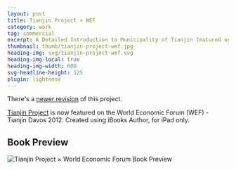 ```yaml
---
layout: post
title: Tianjin Project × WEF
category: work
tag: commercial
excerpt: A Detailed Introduction to Municipality of Tianjin featured on the World Economic Forum
thumbnail: thumb/tianjin-project-wef.jpg
heading-img: svg/tianjin-project-wef.svg
heading-img-local: true
heading-img-width: 600
svg-headline-height: 125
plugin: lightense
---
```


<p class="note">There's a <a href="/work/tianjin-project-revision/">newer revision</a> of this project.</p>

<p><a href="/work/tianjin-project/">Tianjin Project</a> is now featured on the World Economic Forum (WEF) - Tianjin Davos 2012. Created using iBooks Author, for iPad only.</p>

<h2>Book Preview</h2>
<p><img class="no-enlarge" src="{{ site.file }}/tianjin-project-wef-preview-merged.jpg" alt="Tianjin Project &times; World Economic Forum Book Preview"></p>
